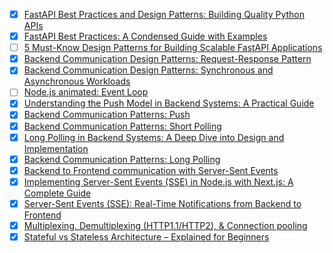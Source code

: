 - [X] [FastAPI Best Practices and Design Patterns: Building Quality Python APIs](https://medium.com/@lautisuarez081/fastapi-best-practices-and-design-patterns-building-quality-python-apis-31774ff3c28a)
- [X] [FastAPI Best Practices: A Condensed Guide with Examples](https://dev.to/devasservice/fastapi-best-practices-a-condensed-guide-with-examples-3pa5)
- [ ] [5 Must-Know Design Patterns for Building Scalable FastAPI Applications](https://theprimadonna.medium.com/5-must-know-design-patterns-for-building-scalable-fastapi-applications-36f9f31059fd)
- [X] [Backend Communication Design Patterns: Request-Response Pattern](https://okenna.hashnode.dev/backend-communication-design-patterns-request-response-pattern#heading-problems-with-request-response-pattern)
- [X] [Backend Communication Design Patterns: Synchronous and Asynchronous Workloads](https://okenna.hashnode.dev/backend-communication-design-patterns-synchronous-and-asynchronous-workloads)
- [ ] [Node.js animated: Event Loop](https://dev.to/nodedoctors/an-animated-guide-to-nodejs-event-loop-3g62)
- [X] [Understanding the Push Model in Backend Systems: A Practical Guide](https://medium.com/@mayank66jain/understanding-the-push-model-in-backend-systems-a-practical-guide-bffc9ff280d9)
- [X] [Backend Communication Patterns: Push](https://medium.com/@tanmoysantra67/backend-communication-patterns-push-723a684842e5)
- [X] [Backend Communication Patterns: Short Polling](https://medium.com/@tanmoysantra67/backend-communication-patterns-short-polling-b6a21767a0bb)
- [X] [Long Polling in Backend Systems: A Deep Dive into Design and Implementation](https://medium.com/@CodeKrafter/long-polling-in-backend-systems-a-deep-dive-into-design-and-implementation-e491250e0cf8)
- [X] [Backend Communication Patterns: Long Polling](https://medium.com/@tanmoysantra67/backend-communication-patterns-long-polling-54edc0dd7ee7)
- [X] [Backend to Frontend communication with Server-Sent Events](https://dev.to/cloudx/backend-to-frontend-communication-with-server-sent-events-56kf)
- [X] [Implementing Server-Sent Events (SSE) in Node.js with Next.js: A Complete Guide](https://medium.com/@ammarbinshakir557/implementing-server-sent-events-sse-in-node-js-with-next-js-a-complete-guide-1adcdcb814fd)
- [X] [Server-Sent Events (SSE): Real-Time Notifications from Backend to Frontend](https://medium.com/@wemotive/server-sent-events-sse-real-time-notifications-from-backend-to-frontend-79eea3e5e198)
- [X] [Multiplexing, Demultiplexing (HTTP1.1/HTTP2), & Connection pooling](https://casarrubias.com/blog/multiplexing-demultiplexing-http2-connection-pooling/35/)
- [X] [Stateful vs Stateless Architecture – Explained for Beginners](https://www.freecodecamp.org/news/stateful-vs-stateless-architectures-explained/)
